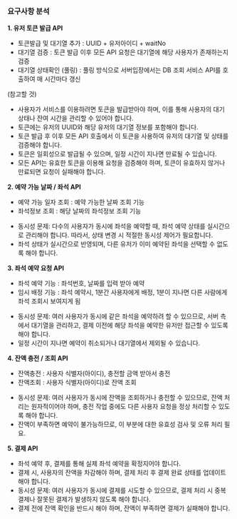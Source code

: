 ### **요구사항 분석**

**1. 유저 토큰 발급 API**
* 토큰발급 및 대기열 추가 : UUID + 유저아이디 + waitNo
* 대기열 검증 : 토큰 발급 이후 모든 API 요청은 대기열에 해당 사용자가 존재하는지 검증
* 대기열 상태확인 (풀링) : 풀링 방식으로 서버입장에서는 DB 조회 서비스 API를 호출하여 매 시간마다 갱신

(참고할 것)
- 사용자가 서비스를 이용하려면 토큰을 발급받아야 하며, 이를 통해 사용자의 대기 상태나 잔여 시간을 관리할 수 있어야 합니다.
- 토큰에는 유저의 UUID와 해당 유저의 대기열 정보를 포함해야 합니다.
- 토큰 발급 후 이후 모든 API 호출에서 이 토큰을 사용하여 유저의 대기열 및 상태를 검증해야 합니다.
- 토큰은 일회성으로 발급될 수 있으며, 일정 시간이 지나면 만료될 수 있습니다.
- 모든 API는 유효한 토큰을 이용해 요청을 검증해야 하며, 토큰이 유효하지 않거나 만료되면 요청이 실패해야 합니다.

  
**2. 예약 가능 날짜 / 좌석 API**
*  예약 가능 일자 조회 : 예약 가능한 날짜 조회 기능
* 좌석정보 조회 : 해당 날짜의 좌석정보 조회 기능
  
- 동시성 문제: 다수의 사용자가 동시에 좌석을 예약할 때, 좌석 예약 상태를 실시간으로 관리해야 합니다. 따라서, 상태 변경 시 적절한 동시성 제어가 필요합니다.
- 좌석 상태가 실시간으로 반영되며, 다른 유저가 이미 예약된 좌석을 선택할 수 없도록 해야 합니다.
  
**3. 좌석 예약 요청 API**
* 좌석 예약 기능 : 좌석번호, 날짜를 입력 받아 예약
* 임시 배정 기능 : 좌석 예약시, 1분간 사용자에게 배정, 1분이 지나면 다른 사람에게 좌석 조회시 보여지게 됨
  
- 동시성 문제: 여러 사용자가 동시에 같은 좌석을 예약하려 할 수 있으므로, 서버 측에서 대기열을 관리하고, 결제 이전에 해당 좌석을 예약한 유저만 접근할 수 있도록 해야 합니다.
- 일정 시간이 지나면 예약이 취소되거나 대기열에서 제외될 수 있습니다.

**4. 잔액 충전 / 조회 API**
* 잔액충전 : 사용자 식별자(아이디), 충전할 금액 받아서 충전
* 잔액조회 : 사용자 식별자(아이디)로 잔액 조회

- 동시성 문제: 여러 사용자가 동시에 잔액을 조회하거나 충전할 수 있으므로, 잔액 처리는 원자적이어야 하며, 충전 작업 중에도 다른 사용자 요청을 정상 처리할 수 있도록 해야 합니다.
- 잔액이 부족하면 예약이 불가능하므로, 이 부분에 대한 유효성 검사 및 오류 처리 필요.
  
**5. 결제 API**
- 좌석 예약 후, 결제를 통해 실제 좌석 예약을 확정지어야 합니다.
- 결제 시, 사용자의 잔액을 차감해야 하며, 결제 처리 후 결제 완료 상태를 업데이트해야 합니다.
- 동시성 문제: 여러 사용자가 동시에 결제를 시도할 수 있으므로, 결제 처리 시 중복 결제나 잘못된 결제가 발생하지 않도록 해야 합니다.
- 결제 전에 잔액 확인을 반드시 해야 하며, 잔액이 부족하면 결제가 실패해야 합니다.
